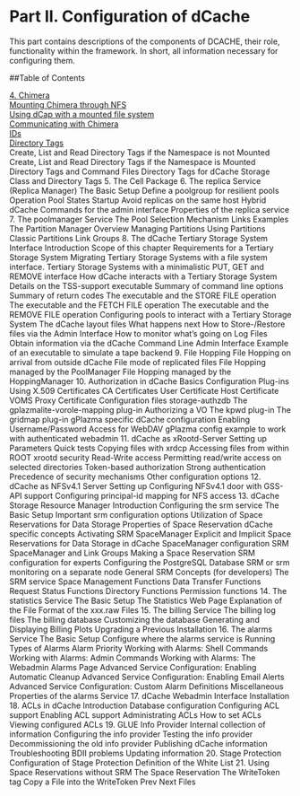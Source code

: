 Part II. Configuration of dCache
================================

This part contains descriptions of the components of DCACHE, their role, functionality within the framework. In short, all information necessary for configuring them.


##Table of Contents

  [4. Chimera](https://www.dcache.org/manuals/Book-2.16/config/cf-chimera-fhs-comments.shtml)  
       [Mounting Chimera through NFS](https://www.dcache.org/manuals/Book-2.16/config/chimera-mount-fhs-comments.shtml)  
             [Using dCap with a mounted file system](https://www.dcache.org/manuals/Book-2.16/config/chimera-mount-fhs-comments.shtml#chimera-useDcap)  
       [Communicating with Chimera](https://www.dcache.org/manuals/Book-2.16/config/chimera-commands-fhs-comments.shtml)  
       [IDs]()  
       [Directory Tags]()  
            Create, List and Read Directory Tags if the Namespace is not Mounted
            Create, List and Read Directory Tags if the Namespace is Mounted
            Directory Tags and Command Files
            Directory Tags for dCache
            Storage Class and Directory Tags
5. The Cell Package
6. The replica Service (Replica Manager)
The Basic Setup
Define a poolgroup for resilient pools
Operation
Pool States
Startup
Avoid replicas on the same host
Hybrid dCache
Commands for the admin interface
Properties of the replica service
7. The poolmanager Service
The Pool Selection Mechanism
Links
Examples
The Partition Manager
Overview
Managing Partitions
Using Partitions
Classic Partitions
Link Groups
8. The dCache Tertiary Storage System Interface
Introduction
Scope of this chapter
Requirements for a Tertiary Storage System
Migrating Tertiary Storage Systems with a file system interface.
Tertiary Storage Systems with a minimalistic PUT, GET and REMOVE interface
How dCache interacts with a Tertiary Storage System
Details on the TSS-support executable
Summary of command line options
Summary of return codes
The executable and the STORE FILE operation
The executable and the FETCH FILE operation
The executable and the REMOVE FILE operation
Configuring pools to interact with a Tertiary Storage System
The dCache layout files
What happens next
How to Store-/Restore files via the Admin Interface
How to monitor what’s going on
Log Files
Obtain information via the dCache Command Line Admin Interface
Example of an executable to simulate a tape backend
9. File Hopping
File Hopping on arrival from outside dCache
File mode of replicated files
File Hopping managed by the PoolManager
File Hopping managed by the HoppingManager
10. Authorization in dCache
Basics
Configuration
Plug-ins
Using X.509 Certificates
CA Certificates
User Certificate
Host Certificate
VOMS Proxy Certificate
Configuration files
storage-authzdb
The gplazmalite-vorole-mapping plug-in
Authorizing a VO
The kpwd plug-in
The gridmap plug-in
gPlazma specific dCache configuration
Enabling Username/Password Access for WebDAV
gPlazma config example to work with authenticated webadmin
11. dCache as xRootd-Server
Setting up
Parameters
Quick tests
Copying files with xrdcp
Accessing files from within ROOT
xrootd security
Read-Write access
Permitting read/write access on selected directories
Token-based authorization
Strong authentication
Precedence of security mechanisms
Other configuration options
12. dCache as NFSv4.1 Server
Setting up
Configuring NFSv4.1 door with GSS-API support
Configuring principal-id mapping for NFS access
13. dCache Storage Resource Manager
Introduction
Configuring the srm service
The Basic Setup
Important srm configuration options
Utilization of Space Reservations for Data Storage
Properties of Space Reservation
dCache specific concepts
Activating SRM SpaceManager
Explicit and Implicit Space Reservations for Data Storage in dCache
SpaceManager configuration
SRM SpaceManager and Link Groups
Making a Space Reservation
SRM configuration for experts
Configuring the PostgreSQL Database
SRM or srm monitoring on a separate node
General SRM Concepts (for developers)
The SRM service
Space Management Functions
Data Transfer Functions
Request Status Functions
Directory Functions
Permission functions
14. The statistics Service
The Basic Setup
The Statistics Web Page
Explanation of the File Format of the xxx.raw Files
15. The billing Service
The billing log files
The billing database
Customizing the database
Generating and Displaying Billing Plots
Upgrading a Previous Installation
16. The alarms Service
The Basic Setup
Configure where the alarms service is Running
Types of Alarms
Alarm Priority
Working with Alarms: Shell Commands
Working with Alarms: Admin Commands
Working with Alarms: The Webadmin Alarms Page
Advanced Service Configuration: Enabling Automatic Cleanup
Advanced Service Configuration: Enabling Email Alerts
Advanced Service Configuration: Custom Alarm Definitions
Miscellaneous Properties of the alarms Service
17. dCache Webadmin Interface
Installation
18. ACLs in dCache
Introduction
Database configuration
Configuring ACL support
Enabling ACL support
Administrating ACLs
How to set ACLs
Viewing configured ACLs
19. GLUE Info Provider
Internal collection of information
Configuring the info provider
Testing the info provider
Decommissioning the old info provider
Publishing dCache information
Troubleshooting BDII problems
Updating information
20. Stage Protection
Configuration of Stage Protection
Definition of the White List
21. Using Space Reservations without SRM
The Space Reservation
The WriteToken tag
Copy a File into the WriteToken
Prev 	 	 Next
Files 	
